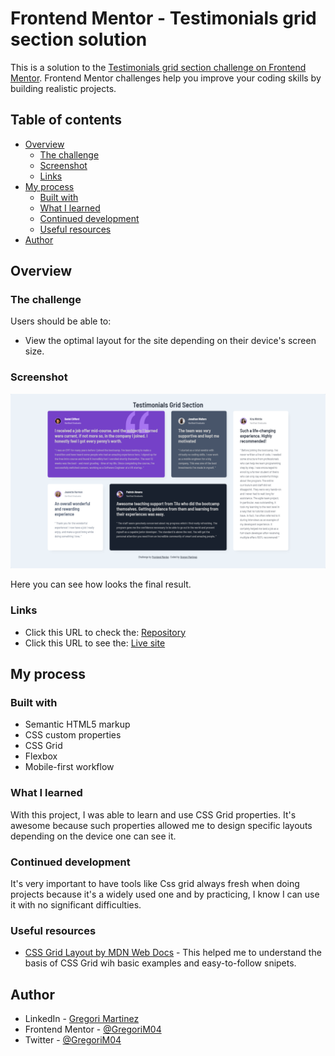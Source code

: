 # Frontend Mentor - Testimonials grid section solution

This is a solution to the [Testimonials grid section challenge on Frontend Mentor](https://www.frontendmentor.io/challenges/testimonials-grid-section-Nnw6J7Un7). Frontend Mentor challenges help you improve your coding skills by building realistic projects. 

## Table of contents

- [Overview](#overview)
  - [The challenge](#the-challenge)
  - [Screenshot](#screenshot)
  - [Links](#links)
- [My process](#my-process)
  - [Built with](#built-with)
  - [What I learned](#what-i-learned)
  - [Continued development](#continued-development)
  - [Useful resources](#useful-resources)
- [Author](#author)


## Overview

### The challenge

Users should be able to:

- View the optimal layout for the site depending on their device's screen size.

### Screenshot

![](./images/screenshot.png)

Here you can see how looks the final result.

### Links

- Click this URL to check the: [Repository](https://github.com/GregoriM04/testimonials-grid-section-main)
- Click this URL to see the: [Live site](https://github.com/GregoriM04/testimonials-grid-section-main)

## My process

### Built with

- Semantic HTML5 markup
- CSS custom properties
- CSS Grid
- Flexbox
- Mobile-first workflow

### What I learned

With this project, I was able to learn and use CSS Grid properties. It's awesome because such properties allowed me to design specific layouts depending on the device one can see it.

### Continued development

It's very important to have tools like Css grid always fresh when doing projects because it's a widely used one and by practicing, I know I can use it with no significant difficulties.

### Useful resources

- [CSS Grid Layout by MDN Web Docs](https://developer.mozilla.org/en-US/docs/Web/CSS/CSS_Grid_Layout) - This helped me to understand the basis of CSS Grid wih basic examples and easy-to-follow snipets.

## Author

- LinkedIn - [Gregori Martinez](https://www.linkedin.com/in/gregorim04/)
- Frontend Mentor - [@GregoriM04](https://www.frontendmentor.io/profile/GregoriM04)
- Twitter - [@GregoriM04](https://twitter.com/GregoriM04)
